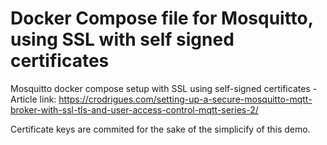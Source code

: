 # Docker Compose file for Mosquitto, using SSL with self signed certificates


Mosquitto docker compose setup with SSL using self-signed certificates - Article link: https://crodrigues.com/setting-up-a-secure-mosquitto-mqtt-broker-with-ssl-tls-and-user-access-control-mqtt-series-2/ 

Certificate keys are commited for the sake of the simplicify of this demo.





